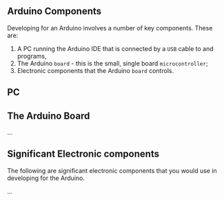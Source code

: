 ## Arduino Components

Developing for an Arduino involves a number of key components. These are:

1. A PC running the Arduino IDE that is connected by a `USB` cable to and programs,
1. The Arduino `board` - this is the small, single board `microcontroller`;
1. Electronic components that the Arduino `board` controls.

## PC


## The Arduino Board

...

## Significant Electronic components

The following are significant electronic components that you would use in developing for the Arduino.

...

